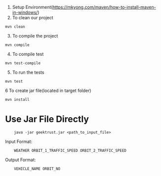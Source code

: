 1. Setup Environment(https://mkyong.com/maven/how-to-install-maven-in-windows/)
2. To clean our project
```
mvn clean
```
3. To compile the project
```
mvn compile
```
4. To compile test
```
mvn test-compile
```
5. To run the tests
```
mvn test
```
6  To create jar file(located in target folder)
```
mvn install
```

# Use Jar File Directly
```
	java -jar geektrust.jar <path_to_input_file>
```
	
Input Format:
```
	WEATHER ORBIT_1_TRAFFIC_SPEED ORBIT_2_TRAFFIC_SPEED 
```

Output Format:
```
	VEHICLE_NAME ORBIT_NO
```
